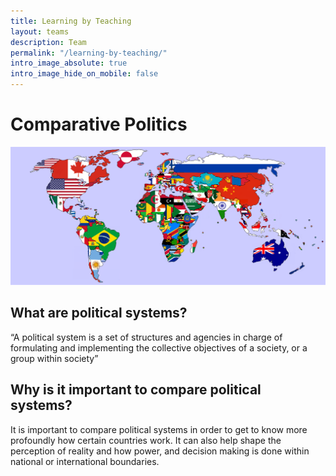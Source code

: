 ```yaml
---
title: Learning by Teaching
layout: teams
description: Team
permalink: "/learning-by-teaching/"
intro_image_absolute: true
intro_image_hide_on_mobile: false
---
```

# Comparative Politics <br>

<img src='/images/world.png' width=800 aligned=right>


## What are political systems? <br>

“A political system is a set of structures and agencies in charge of formulating and implementing the collective objectives of a society, or a group within society”


## Why is it important to compare political systems? <br>

It is important to compare political systems in order to get to know more profoundly how certain countries work. It can also help shape the perception of reality and how power, and decision making is done within national or international boundaries. 
